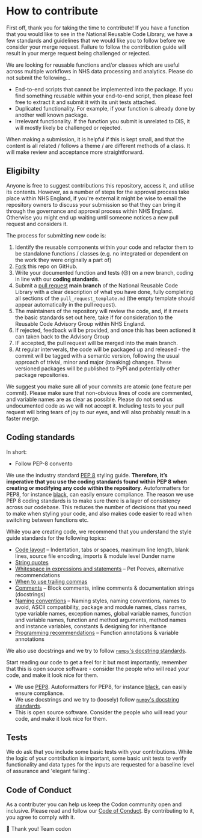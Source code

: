 # How to contribute

First off, thank you for taking the time to contribute! If you have a function that you would like to see in the National Reusable Code Library, we have a few standards and guidelines that we would like you to follow before we consider your merge request. Failure to follow the contribution guide will result in your merge request being challenged or rejected.

We are looking for reusable functions and/or classes which are useful across multiple workflows in NHS data processing and analytics. Please do not submit the following...
* End-to-end scripts that cannot be implemented into the package. If you find something reusable within your end-to-end script, then please feel free to extract it and submit it with its unit tests attached.
* Duplicated functionality. For example, if your function is already done by another well known package.
* Irrelevant functionality. If the function you submit is unrelated to DIS, it will mostly likely be challenged or rejected.

When making a submission, it is helpful if this is kept small, and that the content is all related / follows a theme / are different methods of a class. It will make review and acceptance more straightforward.

## Eligibilty
Anyone is free to suggest contributions this repository, access it, and utilise its contents. However, as a number of steps for the approval process take place within NHS England, if you're external it might be wise to email the repository owners to discuss your submission so that they can bring it through the governance and approval process within NHS England. Otherwise you might end up waiting until someone notices a new pull request and considers it.

The process for submitting new code is:

1. Identify the reusable components within your code and refactor them to be standalone functions / classes (e.g. no integrated or dependent on the work they were originally a part of)
2. [Fork](https://help.github.com/en/articles/fork-a-repo) this repo on GitHub.
4. Write your documented function and tests (:heart_eyes:) on a new branch, coding in line with our **coding standards**.
5. Submit a [pull request](https://help.github.com/en/articles/creating-a-pull-request) **main branch** of the National Reusable Code Library with a clear description of what you have done, fully completing all sections of the  `pull_request_template.md` (the empty template should appear automatically in the pull request).
6. The maintainers of the repository will review the code, and, if it meets the basic standards set out here, take if for consideration to the Reusable Code Advisory Group within NHS England.
7. If rejected, feedback will be provided, and once this has been actioned it can taken back to the Advisory Group
8. IF accepted, the pull request will be merged into the main branch.
9. At regular interverals, the code will be packaged up and released - the commit will be tagged with a semantic version, following the usual approach of trivial, minor and major (breaking) changes. These versioned packages will be published to PyPi and potentially other package repositories.

We suggest you make sure all of your commits are atomic (one feature per commit). Please make sure that non-obvious lines of code are commented, and variable names are as clear as possible. Please do not send us undocumented code as we will not accept it. Including tests to your pull request will bring tears of joy to our eyes, and will also probably result in a faster merge.

## Coding standards

In short:
- Follow PEP-8 convento

We use the industry standard [PEP 8](https://www.python.org/dev/peps/pep-0008/) styling guide. **Therefore, it’s imperative that you use the coding standards found within PEP 8 when creating or modifying any code within the repository**. Autoformatters for PEP8, for instance [black](https://black.readthedocs.io/en/stable/), can easily ensure compliance. The reason we use PEP 8 coding standards is to make sure there is a layer of consistency across our codebase. This reduces the number of decisions that you need to make when styling your code, and also makes code easier to read when switching between functions etc.

While you are creating code, we recommend that you understand the style guide standards for the following topics:

* [Code layout](https://www.python.org/dev/peps/pep-0008/#code-lay-out) – Indentation, tabs or spaces, maximum line length, blank lines, source file encoding, imports & module level Dunder name
* [String quotes](https://www.python.org/dev/peps/pep-0008/#string-quotes)
* [Whitespace in expressions and statements](https://www.python.org/dev/peps/pep-0008/#whitespace-in-expressions-and-statements) – Pet Peeves, alternative recommendations
* [When to use trailing commas](https://www.python.org/dev/peps/pep-0008/#when-to-use-trailing-commas)
* [Comments](https://www.python.org/dev/peps/pep-0008/#comments) – Block comments, inline comments & documentation strings (docstrings)
* [Naming conventions](https://www.python.org/dev/peps/pep-0008/#naming-conventions) – Naming styles, naming conventions, names to avoid, ASCII compatibility, package and module names, class names, type variable names, exception names, global variable names, function and variable names, function and method arguments, method names and instance variables, constants & designing for inheritance
* [Programming recommendations](https://www.python.org/dev/peps/pep-0008/#programming-recommendations) – Function annotations & variable annotations

We also use docstrings and we try to follow [`numpy`'s docstring standards](https://numpydoc.readthedocs.io/en/latest/format.html#docstring-standard).

Start reading our code to get a feel for it but most importantly, remember that this is open source software - consider the people who will read your code, and make it look nice for them.

* We use [PEP8](https://www.python.org/dev/peps/pep-0008/). Autoformatters for PEP8, for instance [black](https://black.readthedocs.io/en/stable/), can easily ensure compliance.
* We use docstrings and we try to (loosely) follow [`numpy`'s docstring standards](https://numpydoc.readthedocs.io/en/latest/format.html#docstring-standard).
* This is open source software. Consider the people who will read your code, and make it look nice for them.

## Tests

We do ask that you include some basic tests with your contributions. While the logic of your contribution is important, some basic unit tests to verify functionality and data types for the inputs are requested for a baseline level of assurance and 'elegant failing'.

## Code of Conduct

As a contributer you can help us keep the Codon community open and inclusive. Please read and follow our [Code of Conduct](https://github.com/codonlibrary/code-of-conduct/tree/master). By contributing to it, you agree to comply with it.

:clinking_glasses: Thank you!
Team codon
